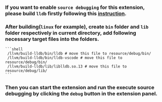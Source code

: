 ### If you want to enable `source debugging` for this extension, please build `lldb` firstly following this [instruction](../../../../../doc/source_debugging.md#debugging-with-interpreter).

### After building(`linux` for example), create `bin` folder and `lib` folder respectively in current directory, add following necessary target files into the folders.

    ```shell
     /llvm/build-lldb/bin/lldb # move this file to resource/debug/bin/
     /llvm/build-lldb/bin/lldb-vscode # move this file to resource/debug/bin/
     /llvm/build-lldb/lib/liblldb.so.13 # move this file to resource/debug/lib/
    ```

### Then you can start the extension and run the execute source debugging by clicking the `debug` button in the extension panel.
